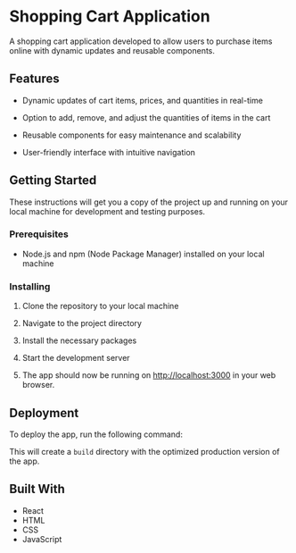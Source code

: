 # Shopping Cart Application

A shopping cart application developed to allow users to purchase items online with dynamic updates and reusable components.

## Features

- Dynamic updates of cart items, prices, and quantities in real-time

- Option to add, remove, and adjust the quantities of items in the cart

- Reusable components for easy maintenance and scalability

- User-friendly interface with intuitive navigation


## Getting Started

These instructions will get you a copy of the project up and running on your local machine for development and testing purposes.

### Prerequisites

- Node.js and npm (Node Package Manager) installed on your local machine

### Installing

1. Clone the repository to your local machine


2. Navigate to the project directory


3. Install the necessary packages


4. Start the development server


5. The app should now be running on [http://localhost:3000](http://localhost:3000) in your web browser.

## Deployment

To deploy the app, run the following command:


This will create a `build` directory with the optimized production version of the app.

## Built With

- React
- HTML
- CSS
- JavaScript

